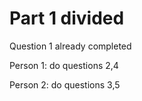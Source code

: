 # Part 1 divided

Question 1 already completed

Person 1: do questions 2,4

Person 2: do questions 3,5
